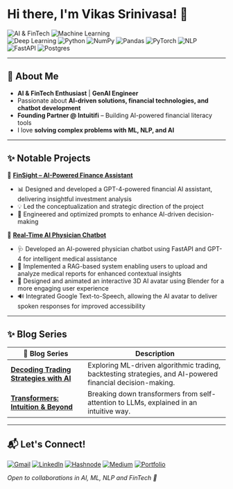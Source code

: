 <!--
**vikassrini/vikassrini** is a ✨ _special_ ✨ repository because its `README.md` (this file) appears on your GitHub profile.

Here are some ideas to get you started:

- 🔭 I’m currently working on ...
- 🌱 I’m currently learning ...
- 👯 I’m looking to collaborate on ...
- 🤔 I’m looking for help with ...
- 💬 Ask me about ...
- 📫 How to reach me: ...
- 😄 Pronouns: ...
- ⚡ Fun fact: ...
-->

# Hi there, I'm Vikas Srinivasa! 👋  

![AI & FinTech](https://img.shields.io/badge/-AI%20%26%20FinTech-blueviolet?style=flat) 
![Machine Learning](https://img.shields.io/badge/-Machine%20Learning-orange?style=flat)  
![Deep Learning](https://img.shields.io/badge/-Deep%20Learning-blue?style=flat)
![Python](https://img.shields.io/badge/-Python-3776AB?style=flat&logo=python&logoColor=white)
![NumPy](https://img.shields.io/badge/numpy-%23013243.svg?style=flat&logo=numpy&logoColor=white)
![Pandas](https://img.shields.io/badge/pandas-%23150458.svg?style=flat&logo=pandas&logoColor=white)
![PyTorch](https://img.shields.io/badge/PyTorch-%23EE4C2C.svg?style=flat&logo=PyTorch&logoColor=white)
![NLP](https://img.shields.io/badge/-NLP-red?style=flat)
![FastAPI](https://img.shields.io/badge/-FastAPI-009688?style=flat)
![Postgres](https://img.shields.io/badge/postgres-%23316192.svg?style=flat&logo=postgresql&logoColor=white)

---

## 🚀 About Me  

- **AI & FinTech Enthusiast** | **GenAI Engineer**  
- Passionate about **AI-driven solutions, financial technologies, and chatbot development**  
- **Founding Partner @ Intuitifi** – Building AI-powered financial literacy tools  
- I love **solving complex problems with ML, NLP, and AI**  

---

## ✨ Notable Projects  

📌 **[FinSight – AI-Powered Finance Assistant](https://github.com/vishwasg217/fin-sight)**  
- 📊 Designed and developed a GPT-4-powered financial AI assistant, delivering insightful investment analysis
- 💡 Led the conceptualization and strategic direction of the project
- 📝 Engineered and optimized prompts to enhance AI-driven decision-making

📌 **[Real-Time AI Physician Chatbot](https://github.com/vikassrini/PhysicianAI-Chatbot)**  
- 🩺 Developed an AI-powered physician chatbot using FastAPI and GPT-4 for intelligent medical assistance
- 📄 Implemented a RAG-based system enabling users to upload and analyze medical reports for enhanced contextual insights
- 🤖 Designed and animated an interactive 3D AI avatar using Blender for a more engaging user experience
- 🔊 Integrated Google Text-to-Speech, allowing the AI avatar to deliver spoken responses for improved accessibility        

---
## ✨ Blog Series  

| 📌 Blog Series | Description |
|----------------|-------------|
| [**Decoding Trading Strategies with AI**](https://your-trading-blog-link.com) | Exploring ML-driven algorithmic trading, backtesting strategies, and AI-powered financial decision-making. |
| [**Transformers: Intuition & Beyond**](https://transformers-goto-guide.hashnode.dev/series/transformer-intuition-explained) | Breaking down transformers from self-attention to LLMs, explained in an intuitive way. |


---

## 📬 Let's Connect!  

[![Gmail](https://img.shields.io/badge/Gmail-srinivasavikas0@gmail.com-red?style=flat&logo=gmail&logoColor=white)](mailto:srinivasavikas0@gmail.com)
[![LinkedIn](https://img.shields.io/badge/LinkedIn-Vikas%20Srinivasa-blue?style=flat&logo=linkedin)](https://www.linkedin.com/in/vikas-srinivasa)
[![Hashnode](https://img.shields.io/badge/Hashnode-%23007BFF.svg?style=flat&logo=hashnode&logoColor=white)](https://transformers-goto-guide.hashnode.dev/series/transformer-intuition-explained)
[![Medium](https://img.shields.io/badge/Medium-black?style=flat&logo=medium)](https://medium.com/@vikassrinivasa)
[![Portfolio](https://img.shields.io/badge/Portfolio-blue?style=flat&logo=web)](https://vikassrini.github.io/)

 _Open to collaborations in AI, ML, NLP and FinTech 🚀_  

